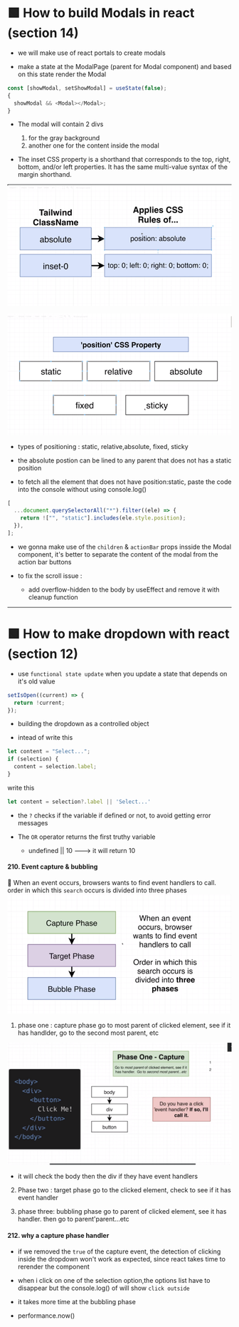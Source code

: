 # 🟩 How to build Modals in react (section 14)

- we will make use of react portals to create modals

- make a state at the ModalPage (parent for Modal component) and based
  on this state render the Modal

```js
const [showModal, setShowModal] = useState(false);
{
  showModal && <Modal></Modal>;
}
```

- The modal will contain 2 divs

  1. for the gray background
  2. another one for the content inside the modal

- The inset CSS property is a shorthand that corresponds to the top, right, bottom, and/or left properties. It has the same multi-value syntax of the margin shorthand.

![alt text](image.png)

![alt text](image-1.png)

- types of positioning : static, relative,absolute, fixed, sticky
- the absolute postion can be lined to any parent that does not has a static position

- to fetch all the element that does not have position:static, paste the code into the console without using console.log()

```js
[
  ...document.querySelectorAll("*").filter((ele) => {
    return !["", "static"].includes(ele.style.position);
  }),
];
```

- we gonna make use of the `children` & `actionBar` props insside the Modal component, it's better to separate the content of the modal from the action bar buttons

- to fix the scroll issue :
  - add overflow-hidden to the body by useEffect and remove it with cleanup function

---

# 🟩 How to make dropdown with react (section 12)

- use `functional state update` when you update a state that depends on
  it's old value

```js
setIsOpen((current) => {
  return !current;
});
```

- building the dropdown as a controlled object

- intead of write this

```js
let content = "Select...";
if (selection) {
  content = selection.label;
}
```
write this 
```js 
let content = selection?.label || 'Select...'
```
- the `?` checks if the variable if defined or not, to avoid getting 
error messages 

- The `OR` operator returns the first truthy variable 
    - undefined || 10   ---> it will return 10
    

#### 210. Event capture & bubbling  
🔹 When an event occurs, browsers wants to find event handlers to call.
order in which this `search` occurs is divided into three phases 
![alt text](image-2.png)

1) phase one : capture phase 
go to most parent of clicked element, see if it has handlder, go to the second most parent, etc 

![alt text](image-3.png)

- it will check the body then the div if they have event handlers 


2) Phase two : target phase 
go to the clicked element, check to see if it has event handler 

3) phase three: bubbling phase 
go to parent of clicked element, see it has handler. then go to parent'parent...etc


#### 212. why a capture phase handler 
- if we removed the `true` of the capture event, the detection of clicking inside the dropdown won't work as expected, since react takes time to rerender the component 

- when i click on one of the selection option,the options list have to disappear but the console.log() of will show  `click outside`

- it takes more time at the bubbling phase 

- performance.now()